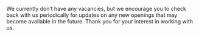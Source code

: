 We currently don’t have any vacancies, but we encourage you to check back with us periodically for updates on any new openings that may become available in the future. Thank you for your interest in working with us.